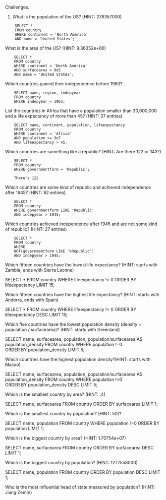 Challenges.

1. What is the population of the US? (HINT: 278357000)

        SELECT *
        FROM country
        WHERE continent = 'North America'
        AND name = 'United States';

What is the area of the US? (HINT: 9.36352e+06)

        SELECT *
        FROM country
        WHERE continent = 'North America'
        AND surfacearea > 9e5
        AND name = 'United States';

Which countries gained their independence before 1963?

        SELECT name, region, indepyear
        FROM country
        WHERE indepyear < 1963;

List the countries in Africa that have a population smaller than 30,000,000 and a life expectancy of more than 45? (HINT: 37 entries)

        SELECT name, continent, population, lifeexpectancy
        FROM country
        WHERE continent = 'Africa'
        AND population >= 3e7
        AND lifeexpectancy > 45;



Which countries are something like a republic? (HINT: Are there 122 or 143?)

        SELECT *
        FROM country
        WHERE governmentform = 'Republic';

        There's 122


Which countries are some kind of republic and achieved independence after 1945? (HINT: 92 entries)

        SELECT *
        FROM country
        WHERE governmentform LIKE 'Republic'
        AND indepyear > 1945;


Which countries achieved independence after 1945 and are not some kind of republic? (HINT: 27 entries)

        SELECT *
        FROM country
        WHERE
        NOT(governmentform LIKE '%Republic')
        AND indepyear > 1945;

Which fifteen countries have the lowest life expectancy? (HINT: starts with Zambia, ends with Sierra Leonne)


SELECT * 
FROM country
WHERE lifeexpectancy != 0 
ORDER BY lifeexpectancy
LIMIT 15;


Which fifteen countries have the highest life expectancy? (HINT: starts with Andorra, ends with Spain)


SELECT * 
FROM country
WHERE lifeexpectancy != 0 
ORDER BY lifeexpectancy DESC
LIMIT 15;


Which five countries have the lowest population density (density = population / surfacearea)? (HINT: starts with Greenland)


SELECT name, surfacearea, population, population/surfacearea AS population_density
FROM country
WHERE population !=0  
ORDER BY population_density 
LIMIT 5;


Which countries have the highest population density?(HINT: starts with Macao)


SELECT name, surfacearea, population, population/surfacearea AS population_density
FROM country
WHERE population !=0  
ORDER BY population_density DESC
LIMIT 5;


Which is the smallest country by area? (HINT: .4)


SELECT name, surfacearea
FROM country
ORDER BY surfacearea
LIMIT 1;


Which is the smallest country by population? (HINT: 50)?


SELECT name, population
FROM country
WHERE population !=0
ORDER BY population
LIMIT 1;


Which is the biggest country by area? (HINT: 1.70754e+07)


SELECT name, surfacearea
FROM country
ORDER BY surfacearea DESC
LIMIT 1;



Which is the biggest country by population? (HINT: 1277558000)

SELECT name, population
FROM country
ORDER BY population DESC
LIMIT 1;


Who is the most influential head of state measured by population? (HINT: Jiang Zemin)